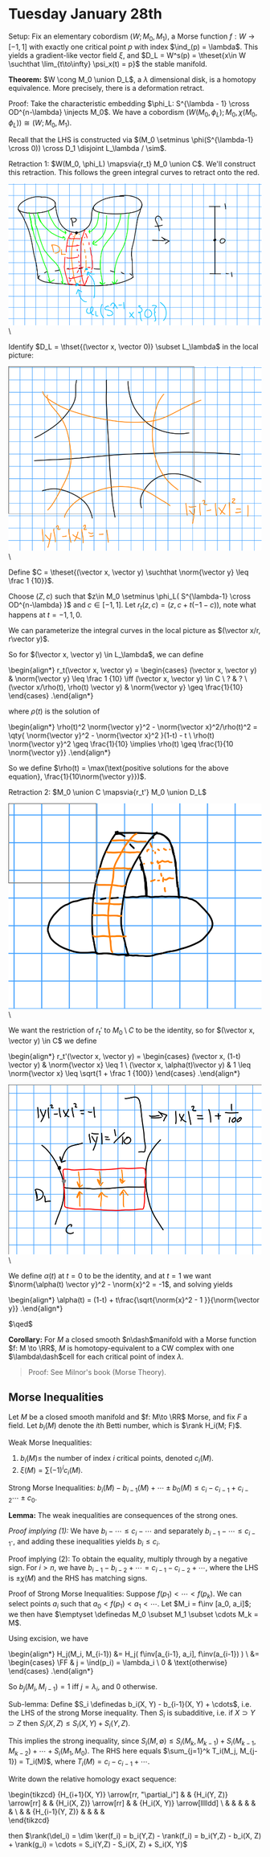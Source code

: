 # Tuesday January 28th

Setup:
Fix an elementary cobordism $(W; M_0, M_1)$, a Morse function $f: W\to [-1, 1]$ with exactly one critical point $p$ with index $\ind_(p) = \lambda$.
This yields a gradient-like vector field $\xi$, and $D_L = W^s(p) = \theset{x\in W \suchthat \lim_{t\to\infty} \psi_x(t) = p}$ the stable manifold.

**Theorem:**
$W \cong M_0 \union D_L$, a $\lambda$ dimensional disk, is a homotopy equivalence.
More precisely, there is a deformation retract.

Proof:
Take the characteristic embedding $\phi_L: S^{\lambda - 1} \cross OD^{n-\lambda} \injects M_0$.
We have a cobordism $(W(M_0, \phi_L); M_0, \chi(M_0, \phi_L)) \cong (W; M_0, M_1)$.

Recall that the LHS is constructed via $(M_0 \setminus \phi(S^{\lambda-1} \cross 0)) \cross D_1 \disjoint L_\lambda / \sim$.

Retraction 1:
$W(M_0, \phi_L) \mapsvia{r_t} M_0 \union C$.
We'll construct this retraction.
This follows the green integral curves to retract onto the red.

![Image](figures/2020-01-28-11:19.png)\

Identify $D_L = \thset{(\vector x, \vector 0)} \subset L_\lambda$ in the local picture:

![Image](figures/2020-01-28-11:17.png)\

Define $C = \theset{(\vector x, \vector y) \suchthat \norm{\vector y} \leq \frac 1 {10}}$.

Choose $(Z, c)$ such that $z\in M_0 \setminus \phi_L( S^{\lambda-1} \cross OD^{n-\lambda}  )$ and $c\in [-1, 1]$.
Let $r_t(z, c) = (z, c + t(-1-c))$, note what happens at $t=-1, 1, 0$.

We can parameterize the integral curves in the local picture as $(\vector x/r, r\vector y)$.

So for $(\vector x, \vector y) \in L_\lambda$, we can define


\begin{align*}
r_t(\vector x, \vector y) =
\begin{cases}
(\vector x, \vector y) & \norm{\vector y} \leq \frac 1 {10} \iff (\vector x, \vector y) \in C \\
? & ? \\
(\vector x/\rho(t), \rho(t) \vector y) & \norm{\vector y} \geq \frac{1}{10}
\end{cases}
.\end{align*}

where $\rho(t)$ is the solution of

\begin{align*}
\rho(t)^2 \norm{\vector y}^2 - \norm{\vector x}^2/\rho(t)^2 = \qty{ \norm{\vector y}^2 - \norm{\vector x}^2  }(1-t) - t \\
\rho(t) \norm{\vector y}^2 \geq \frac{1}{10} \implies \rho(t) \geq \frac{1}{10 \norm{\vector y}}
.\end{align*}

So we define $\rho(t) = \max(\text{positive solutions for the above equation}, \frac{1}{10\norm{\vector y}})$.

Retraction 2:
$M_0 \union C \mapsvia{r_t'} M_0 \union D_L$

![Image](figures/2020-01-28-11:33.png)\

We want the restriction of $r_t'$ to $M_0\setminus C$ to be the identity, so for $(\vector x, \vector y) \in C$ we define

\begin{align*}
r_t'(\vector x, \vector y) = 
\begin{cases}
(\vector x, (1-t) \vector y) & \norm{\vector x} \leq 1 \\
(\vector x, \alpha(t)\vector y) & 1 \leq \norm{\vector x} \leq \sqrt{1 + \frac 1 {100}}
\end{cases}
.\end{align*}

![Image](figures/2020-01-28-11:37.png)\

We define $\alpha(t)$ at $t=0$ to be the identity, and at $t=1$ we want $\norm{\alpha(t) \vector y}^2 - \norm{x}^2 = -1$, and solving yields

\begin{align*}
\alpha(t) = (1-t) + t\frac{\sqrt{\norm{x}^2 - 1 }}{\norm{\vector y}}
.\end{align*}

$\qed$

**Corollary:**
For $M$ a closed smooth $n\dash$manifold with a Morse function $f: M \to \RR$, $M$ is homotopy-equivalent to a CW complex with one $\lambda\dash$cell for each critical point of index $\lambda$.

> Proof: See Milnor's book (Morse Theory).

## Morse Inequalities

Let $M$ be a closed smooth manifold and $f: M\to \RR$ Morse, and fix $F$ a field.
Let $b_i(M)$ denote the $i$th Betti number, which is $\rank H_i(M; F)$.

Weak Morse Inequalities:

1. $b_i(M) \leq$ the number of index $i$ critical points, denoted $c_i(M)$.
2. $\xi(M) = \sum (-1)^i c_i(M)$.

Strong Morse Inequalities:
$b_i(M) - b_{i-1}(M) + \cdots \pm b_0(M) \leq c_i - c_{i-1} + c_{i-2} \cdots \pm c_0$.

**Lemma:**
The weak inequalities are consequences of the strong ones.

*Proof implying (1):*
We have $b_i - \cdots \leq c_i - \cdots$ and separately $b_{i-1} - \cdots \leq c_{i-1} \cdot$, and adding these inequalities yields $b_i \leq c_i$.

Proof implying (2):
To obtain the equality, multiply through by a negative sign.
For $i> n$, we have $b_{i-1} - b_{i-2} + \cdots = c_{i-1} - c_{i-2} + \cdots$, where the LHS is $\pm \chi(M)$ and the RHS has matching signs.

Proof of Strong Morse Inequalities:
Suppose $f(p_1) < \cdots < f(p_k)$.
We can select points $a_i$ such that $a_0 < f(p_1) < a_1 < \cdots$.
Let $M_i = f\inv [a_0, a_i]$; we then have $\emptyset \definedas M_0 \subset M_1 \subset \cdots M_k = M$.

Using excision, we have 

\begin{align*}
H_j(M_i, M_{i-1}) 
&= H_j( f\inv[a_{i-1}, a_i], f\inv(a_{i-1}) ) \\
&= 
\begin{cases}
\FF & j = \ind(p_i) = \lambda_i \\
0 & \text{otherwise}
\end{cases}
.\end{align*}

So $b_j(M_{i}, M_{i-1}) = 1$ iff $j = \lambda_i$, and 0 otherwise.

Sub-lemma:
Define $S_i \definedas b_i(X, Y) - b_{i-1}(X, Y) + \cdots$, i.e. the LHS of the strong Morse inequality.
Then $S_i$ is subadditive, i.e. if $X \supset Y \supset Z$ then $S_i(X, Z) \leq S_i(X, Y) + S_i(Y, Z)$.

This implies the strong inequality, since $S_i(M, \emptyset) \leq S_i(M_k, M_{k-1}) + S_i(M_{k-1}, M_{k-2}) + \cdots + S_i(M_1, M_0)$.
The RHS here equals $\sum_{j=1}^k T_i(M_j, M_{j-1}) = T_i(M)$, where $T_i(M) = c_i - c_{i-1} + \cdots$.

Write down the relative homology exact sequence:



\begin{tikzcd}
{H_{i+1}(X, Y)} \arrow[rr, "\partial_i"] &  & {H_i(Y, Z)} \arrow[rr] &  & {H_i(X, Z)} \arrow[rr] &  & {H_i(X, Y)} \arrow[lllldd] \\
                                         &  &                        &  &                        &  &                            \\
                                         &  & {H_{i-1}(Y, Z)}        &  &                        &  &                           
\end{tikzcd}

then $\rank(\del_i) = \dim \ker(f_i) = b_i(Y,Z) - \rank(f_i) = b_i(Y,Z) - b_i(X, Z) + \rank(g_i) = \cdots = S_i(Y,Z) - S_i(X, Z) + S_i(X, Y)$
